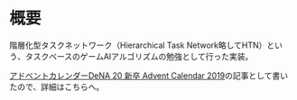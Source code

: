 # 概要
階層化型タスクネットワーク（Hierarchical Task Network略してHTN）という、タスクベースのゲームAIアルゴリズムの勉強として行った実装。

[アドベントカレンダーDeNA 20 新卒 Advent Calendar 2019]()の記事として書いたので、詳細はこちらへ。
